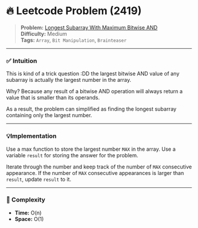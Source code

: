 # 🔥 Leetcode Problem (2419)

> **Problem:** [Longest Subarray With Maximum Bitwise AND](https://leetcode.com/problems/longest-subarray-with-maximum-bitwise-and/)<br />
> **Difficulty:** Medium<br/>
> **Tags:** `Array`, `Bit Manipulation`, `Brainteaser`

---

### ✅ Intuition

This is kind of a trick question :DD the largest bitwise AND value of any subarray is actually the largest number in the array.

Why? Because any result of a bitwise AND operation will always return a value that is smaller than its operands.

As a result, the problem can simplified as finding the longest subarray containing only the largest number.

---

### 💡Implementation

Use a max function to store the largest number `MAX` in the array. Use a variable `result` for storing the answer for the problem.

Iterate through the number and keep track of the number of `MAX` consecutive appearance. If the number of `MAX` consecutive appearances is larger than `result`, update `result` to it.

---

### 🧪 Complexity

- **Time:** O(n)
- **Space:** O(1)